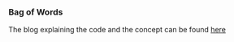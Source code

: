 ### Bag of Words

The blog explaining the code and the concept can be found [here](https://shikhargupta.github.io/bag-of-words/)
